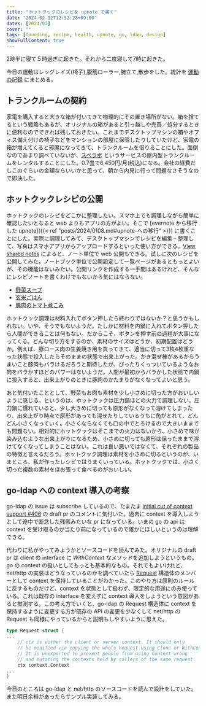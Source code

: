 ```yaml
---
title: "ホットクックのレシピを upnote で書く"
date: "2024-02-12T12:52:28+09:00"
dates: [2024/02]
cover: ""
tags: [founding, recipe, health, upnote, go, ldap, design]
showFullContent: true
---
```


2時半に寝て５時過ぎに起きた。それから二度寝して7時に起きた。

今日の運動はレッグレイズ(椅子),腹筋ローラー,腕立て,散歩をした。統計を [運動の記録](https://docs.google.com/spreadsheets/d/1bg85QtM-LciUgey8I79uI7vW2PEwsP6TVdeIRVkACBg/edit?usp=sharing) にまとめる。

## トランクルームの契約

家電を購入すると大きな箱が付いてきて物理的にその置き場所がない。箱を捨てるという戦略もあるが、オリジナルの箱があると引っ越しや売買／処分するときに便利なのでできれば残しておきたい。これまでデスクトップマシンの箱やオフィス備え付けの椅子などをマンションの部屋に保管したりしていたけど、家電の箱が増えてくると邪魔になってきて、トランクルームを借りることにした。面倒なのであまり調べていないが、[スペラボ](https://spalab-chintai.uk-corp.co.jp/) というサービスの屋内型トランクルームをレンタルすることにした。0.7畳で6,450円/月(税込)になる。会社の経費だしこのぐらいの金額ならいいかと思って、朝から内見に行って問題なさそうなので即決した。

## ホットクックレシピの公開

ホットクックのレシピをどこかに整理したい。スマホ上でも調理しながら簡単に確認したいとなると web よりもアプリの方がよい。そこで [evernote から移行した upnote]({{< ref "posts/2024/0108.md#upnote-への移行" >}}) に書くことにした。実際に調理してみて、デスクトップマシンでレシピを編集・整理して、写真はスマホアプリからアップロードするといった使い方ができる。[View shared notes](https://help.getupnote.com/import-export-share-and-print/share-notes-via-web-link#view-shared-notes) によると、ノート単位で web 公開もできる。試しに次のレシピを公開してみた。ノートブック単位で公開設定して一覧ページがあるともっとよいが、その機能はないみたい。公開リンクを作成する一手間はあるけれど、そんなにレシピノートを書くわけでもないから気にはならない。

* [野菜スープ](https://getupnote.com/share/notes/3ztcTpBat7RA2IpEjuoFzq1JKMf2/49d1c703-60b0-4a27-b379-0b9da98c4a8f)
* [玄米ごはん](https://getupnote.com/share/notes/3ztcTpBat7RA2IpEjuoFzq1JKMf2/8b321682-006e-4408-ae03-2aaf112a76cc)
* [豚肉のトマト煮こみ](https://getupnote.com/share/notes/3ztcTpBat7RA2IpEjuoFzq1JKMf2/96b9c543-a134-4773-8b1e-25cd2969f2f6)

ホットクック調理は材料入れてボタン押したら終わりではないか？と思うかもしれない。いや、そうでもないようだ。たしかに材料を内鍋に入れてボタン押したら人間ができることは何もない。だからこそ、ボタンを押す前の過程が大事になってくる。どんな切り方をするのか、素材のサイズはどうか、初期配置はどうか。例えば、豚ロース肉の生姜焼き用を買ってきて、適当に切って3枚4枚重なった状態で投入したらそのままの状態で出来上がった。かき混ぜ棒があるからうまいこと豚肉もバラけるだろうと期待したが、ぴったりくっついているようなお肉をバラかすほどのパワーはないようだ。人間が最初からバラかした状態で内鍋に投入すると、出来上がりのときに豚肉のかたまりがなくなってよいと思う。

あと気付いたこととして、野菜もお肉も素材を少し小さめに切った方がおいしいように感じる。というのは、ホットクックは圧力鍋ほどの火力で調理しない。圧力鍋に慣れていると、少し大きめに切っても原形がなくなって溶けてしまったり、出来上がり時点で原形があっても混ぜたりしているうちに角がとれて、どんどん小さくなっていく。小さくならなくても口の中でとろけるので大きいままでも問題ない。相対的にホットクックはそこまでの火力はないから、小さめで味が染み込むような出来上がりになるため、小さめに切っても原形は保ったままで溶けてなくなってしまうことはない。これは良い悪いではなくて、それぞれの製品の特徴と言えるだろう。ホットクック調理は素材を小さめに切るというのが、いまところ、私が作ったレシピではうまくいっている。ホットクックでは、小さく切った複数の素材をほお張って食べるのがおいしい。

## go-ldap への context 導入の考察

go-ldap の issue は subscribe しているので、たまたま [initial cut of context support #406](https://github.com/go-ldap/ldap/pull/406#issuecomment-1930953422) の draft pr のコメントに気付いた。過去に context を導入しようとして途中で断念した残骸みたいな pr になっている。いまの go の api は context を受け取るのが当たり前になっているので確かにほしいというのは理解できる。

代わりに私がやってみようかとソースコードを読んでみた。オリジナルの draft pr は client の interface に *WithContext* なメソッドを追加しようというもの。go の context の扱いとしてもっとも基本的なもの。それでもよいけれど、net/http の実装はどうなっているのかを調べていたら [Request](https://pkg.go.dev/net/http@go1.22.0#Request) 構造体のメンバーとして context を保持していることがわかった。このやり方は原則のルールに反するものだけど、context を状態として扱わず、限定的な用途にのみ使っている。これは既存の interface を変えずに context 導入をしようという意図があると推測する。この考え方でいくと、go-ldap の Request 構造体に context を保持するように変更する方が既存の API の変更を少なくして net/http の Request も同様にやっているからと説明もしやすいように思えた。

```go
type Request struct {
...
	// ctx is either the client or server context. It should only
	// be modified via copying the whole Request using Clone or WithContext.
	// It is unexported to prevent people from using Context wrong
	// and mutating the contexts held by callers of the same request.
	ctx context.Context
...
}
```

今日のところは go-ldap と net/http のソースコードを読んで設計をしていた。また明日余裕があったらサンプル実装してみる。
